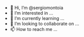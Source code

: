 - 👋 Hi, I’m @sergiomontoia
- 👀 I’m interested in ...
- 🌱 I’m currently learning ...
- 💞️ I’m looking to collaborate on ...
- 📫 How to reach me ...

<!---
sergiomontoia/sergiomontoia is a ✨ special ✨ repository because its `README.md` (this file) appears on your GitHub profile.
You can click the Preview link to take a look at your changes.
--->
